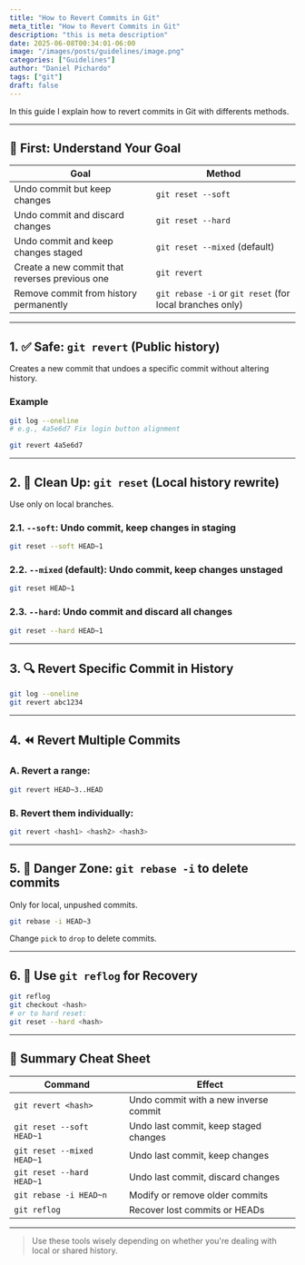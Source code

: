 ```yaml
---
title: "How to Revert Commits in Git"
meta_title: "How to Revert Commits in Git"
description: "this is meta description"
date: 2025-06-08T00:34:01-06:00
image: "/images/posts/guidelines/image.png"
categories: ["Guidelines"]
author: "Daniel Pichardo"
tags: ["git"]
draft: false
---
```


In this guide I explain how to revert commits in Git with differents methods.

---

## 🧠 First: Understand Your Goal

| Goal | Method |
|------|--------|
| Undo commit but keep changes | `git reset --soft` |
| Undo commit and discard changes | `git reset --hard` |
| Undo commit and keep changes staged | `git reset --mixed` (default) |
| Create a new commit that reverses previous one | `git revert` |
| Remove commit from history permanently | `git rebase -i` or `git reset` (for local branches only) |

---

## 1. ✅ Safe: `git revert` (Public history)

Creates a new commit that undoes a specific commit without altering history.

### Example
```bash
git log --oneline
# e.g., 4a5e6d7 Fix login button alignment

git revert 4a5e6d7
```

---

## 2. 🧼 Clean Up: `git reset` (Local history rewrite)

Use only on local branches.

### 2.1. `--soft`: Undo commit, keep changes in staging
```bash
git reset --soft HEAD~1
```

### 2.2. `--mixed` (default): Undo commit, keep changes unstaged
```bash
git reset HEAD~1
```

### 2.3. `--hard`: Undo commit and discard all changes
```bash
git reset --hard HEAD~1
```

---

## 3. 🔍 Revert Specific Commit in History

```bash
git log --oneline
git revert abc1234
```

---

## 4. ⏪ Revert Multiple Commits

### A. Revert a range:
```bash
git revert HEAD~3..HEAD
```

### B. Revert them individually:
```bash
git revert <hash1> <hash2> <hash3>
```

---

## 5. 🧨 Danger Zone: `git rebase -i` to delete commits

Only for local, unpushed commits.

```bash
git rebase -i HEAD~3
```

Change `pick` to `drop` to delete commits.

---

## 6. 🧭 Use `git reflog` for Recovery

```bash
git reflog
git checkout <hash>
# or to hard reset:
git reset --hard <hash>
```

---

## 🔄 Summary Cheat Sheet

| Command | Effect |
|--------|--------|
| `git revert <hash>` | Undo commit with a new inverse commit |
| `git reset --soft HEAD~1` | Undo last commit, keep staged changes |
| `git reset --mixed HEAD~1` | Undo last commit, keep changes |
| `git reset --hard HEAD~1` | Undo last commit, discard changes |
| `git rebase -i HEAD~n` | Modify or remove older commits |
| `git reflog` | Recover lost commits or HEADs |

---

> Use these tools wisely depending on whether you're dealing with local or shared history.